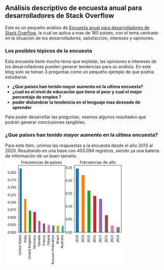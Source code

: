 ## Análisis descriptivo de encuesta anual para desarrolladores de Stack Overflow

Este es un pequeño análisis de [Encuesta anual para desarrolladores de Stack Overflow](https://insights.stackoverflow.com/survey), la cual se aplica a mas de  180 países, con el tema centrado en la situación de los desarrolladores, satisfacción, intereses y opiniones.

### Los posibles tópicos de la encuesta

Esta encuesta tiene mucho tema que explotar, las opiniones e intereses de los desarrolladores pueden generar tendencias para su análisis. En este blog solo se toman 3 preguntas como un pequeño ejemplo de que podria estudiarse. 
* **¿Que países han tenido mayor aumento en la ultima encuesta?**
* **¿cual es el nivel de educación que tiene el peor y cual el mejor porcentaje de empleo ?**
* **poder dislumbrar la tendencia en el lenguaje mas deseado de aprender** 

Para poder desarrollar las preguntas, veamos algunos resultados que podrán generar conclusiones tangibles.

### ¿Que países han tenido mayor aumento en la ultima encuesta?

Para este item, unimos las respuestas a la encuesta desde el año 2013 al 2020. Resultando en una base con _403.094_ registros, siendo ya una bateria de información de un buen tamaño.
![imagen1](imagen1.png)

